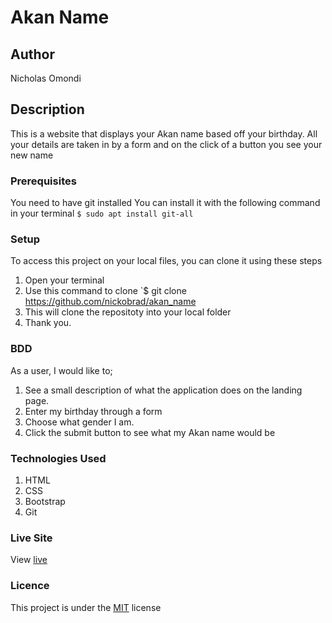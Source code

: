 # Akan Name
## Author
Nicholas Omondi
## Description
This is a website that displays your Akan name based off your birthday. All your details are taken in by a form and on  the click 
of a button you see your new name
### Prerequisites
You need to have git installed
You can install it with the following command in your terminal
`$ sudo apt install git-all`
### Setup
To access this project on your local files, you can clone it using these steps
1. Open your terminal
2. Use this command to clone `$ git clone https://github.com/nickobrad/akan_name
3. This will clone the repositoty into your local folder
4. Thank you.
### BDD
As a user, I would like to;

1. See a  small description of what the application does on the landing page.
2. Enter my birthday through a form 
3. Choose what gender I am.
4. Click the submit button to see what my Akan name would be

### Technologies Used
1. HTML
2. CSS
3. Bootstrap
4. Git
### Live Site
View [live](https://nickobrad.github.io/akan_name/)
### Licence
This project is under the  [MIT](LICENSE) license
